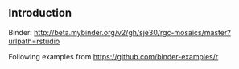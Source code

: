 ## Introduction

Binder: <http://beta.mybinder.org/v2/gh/sje30/rgc-mosaics/master?urlpath=rstudio>


Following examples from <https://github.com/binder-examples/r>



